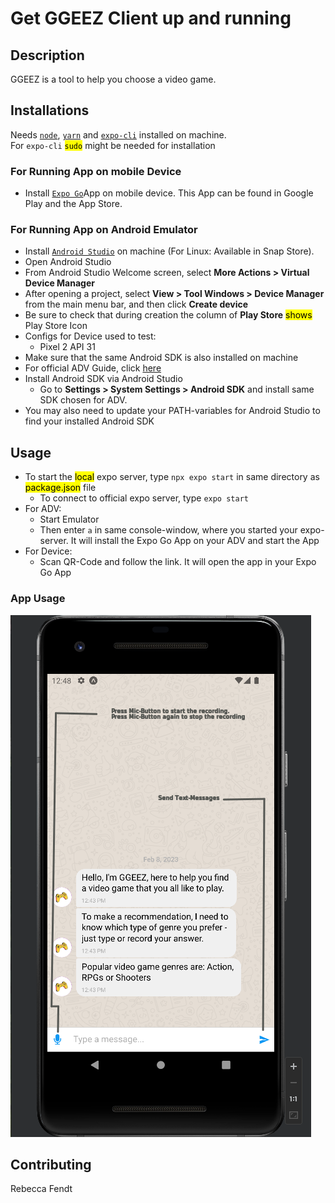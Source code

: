 # Get GGEEZ Client up and running

## Description

GGEEZ is a tool to help you choose a video game. 

## Installations

Needs [`node`](https://nodejs.org/en/), [`yarn`](https://classic.yarnpkg.com/lang/en/docs/install/#debian-stable) and [`expo-cli`](https://expo.dev/tools) installed on machine. <br/>
For `expo-cli` <mark>`sudo`</mark> might be needed for installation  

### For Running App on mobile Device
 
 - Install [`Expo Go`](https://expo.dev/expo-go)App on mobile device. This App can be found in Google Play and the App Store.

### For Running App on Android Emulator

 - Install [`Android Studio`](https://developer.android.com/studio/install) on machine (For Linux: Available in Snap Store). <br/>
 - Open Android Studio 
 - From Android Studio Welcome screen, select **More Actions > Virtual Device Manager**
 - After opening a project, select **View > Tool Windows > Device Manager** from the main menu bar, and then click **Create device**
 - Be sure to check that during creation the column of **Play Store** <mark>shows</mark> Play Store Icon
 - Configs for Device used to test:
   - Pixel 2 API 31
 - Make sure that the same Android SDK is also installed on machine
 - For official ADV Guide, click [here](https://developer.android.com/studio/run/managing-avds)
 - Install Android SDK via Android Studio
   - Go to **Settings > System Settings > Android SDK** and install same SDK chosen for ADV.
 - You may also need to update your PATH-variables for Android Studio to find your installed Android SDK


## Usage

- To start the <mark>local</mark> expo server, type `npx expo start` in same directory as <mark>package.json</mark> file <br/>
   - To connect to official expo server, type `expo start` <br/>
- For ADV: 
  - Start Emulator
  - Then enter `a` in same console-window, where you started your expo-server. It will install the Expo Go App on your ADV and start the App
- For Device: 
  - Scan QR-Code and follow the link. It will open the app in your Expo Go App

### App Usage

![Screenshot of UI](https://github.com/ZahraS98/IUI-Project/blob/main/frontend/assets/GGEEZ-Bot.png)

## Contributing

Rebecca Fendt
